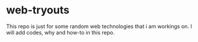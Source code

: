 # web-tryouts
This repo is just for some random web technologies that i am workings on. I will add codes, why and how-to in this repo.
